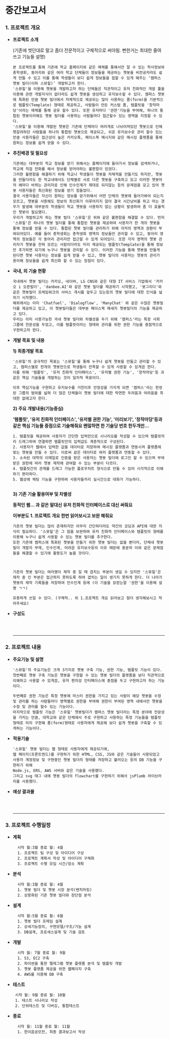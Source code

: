 # 중간보고서

### 1. 프로젝트 개요

- **프로젝트 소개**
  
  (기존에 썻던대로 말고 좀더 전문적이고 구체적으로 써야됨. 뻔한거는 최대한 줄여쓰고 기능들 설명)
  
  ```
  본 프로젝트를 통해 기존에 학교 홈페이지와 같은 매체를 통해서만 알 수 있는 학사정보와 총학생회, 동아리와 같은 여러 학교 단체들이 정보들을 제공하는 챗봇을 비전공자라도 쉽게 만들 수 있고 이를 통해 학생들이 보다 쉽게 정보들을 접할 수 있게 해주는 ‘캠퍼스 챗봇 빌더(이하 스뮤힐)’ 개발하고자 한다.
  '스뮤힐'을 이용해 챗봇을 개발하고자 하는 단체들은 직관적이고 유저 친화적인 개발 툴을 이용해 관련 개발지식이 없더라도 쉽게 챗봇을 생성하고 유지보수할 수 있다. 캠퍼스 챗봇에 특화된 만큼 챗봇 빌더에서 자체적으로 제공되는 많이 사용하는 폼(form)을 기본적으로 템플릿(Template) 형태로 제공하고, 사람들이 만든 커스텀 폼, 템플릿을 '창작마당'이라는 매체를 통해 공유 할수 있다. 또한 유저마다 '권한'기능을 부여해, 하나의 통합된 챗봇이라해도 챗봇 빌더를 사용하는 사람들마다 접근할수 있는 영역을 지정할 수 있다.
  '스뮤힐'을 이용해 개발된 챗봇은 기존에 단체마다 여러개로 나뉘어져있던 챗봇으로 인해 헷갈려하던 사람들을 하나의 통합된 챗봇으로 제공되고, 쉬운 유지보수로 관리 할수 있는 만큼 사용자들은 접근성이 높은 카카오톡, 페이스북 메시지와 같은 메시징 플랫폼을 통해 원하는 정보를 쉽게 얻을 수 있다.
  ```
  
- **추진배경 및 필요성**

  ```
  기존에는 대부분의 학교 정보를 얻기 위해서는 홈페이지에 들어가서 정보를 검색하거나, 학교에 직접 전화를 해서 정보를 얻어야하는 불편함이 있었다.
  그러한 불편함을 해결하기 위해 학교나 학생들이 챗봇을 자체적을 만들기도 하지만, 챗봇을 만들더라도 한 학교내에서도 단체별로 서로 다른 챗봇을 구축하고 있고 이러한 챗봇마저 해마다 바뀌는 관리자로 인해 인수인계가 제대로 되지않는 등의 문제점을 갖고 있어 챗봇 사용자들은 최신화된 정보를 얻기 힘들었다.
  결국 사용자들은 자신이 원하는 정보를 얻기위해서 어떤 단체의 챗봇에 들어가봐야 되는지 모르고, 챗봇을 사용해도 정보의 최신화가 이루어지지 않아 결국 시간낭비를 하고 마는 경우가 발생해 대부분의 학생들이 학교 챗봇을 사용하지 않는 상황이 발생하여 좀 더 효율적인 챗봇이 필요했다.
  우리가 개발하고자 하는 챗봇 빌더 '스뮤힐'은 위와 같은 불편함을 해결할 수 있다. 먼저 '스뮤힐'은 하나의 챗봇 빌더를 통해 통합된 챗봇을 제공하여 사용자가 한 개의 챗봇을 통해 정보를 얻을 수 있다. 통합된 챗봇 빌더를 관리하기 위해 각자의 영역과 권환이 부여되어있다. 예를 들어 총학생회는 총학생회 영역의 정보들만 관리할 수 있고, 동아리 영역의 정보들은 각 동아리 관리자만 접근할 수 있게 되어있다. 또한 각자 영역의 챗봇 관리자가 챗봇을 전혀 모르는 사람이더라도 미리 제공되는 템플릿(Template)을 통해 정보만 추가하면 되기에 누구나 챗봇을 관리할 수 있다. 이러한 기능을 통해 챗봇을 만들게 된다면 챗봇 사용자는 정보를 쉽게 얻을 수 있고, 챗봇 빌더의 사용자는 챗봇의 관리가 용이해 정보들을 쉽게 최신화 할 수 있는 장점이 있다.

  ```

- **국내, 외 기술 현황**

  ```
  국내에서 챗봇 빌더는 카카오, 네이버, LG CNS와 같은 대형 IT 서비스 기업에서 '카카오 i 오픈빌더', 'danbee.AI'와 같은 챗봇 빌더를 제공하기 시작했고, '봇그리다'와 같은 챗봇빌더 프레임워크의 서비스 개시를 앞두고 있는등의 챗봇 빌더에 대한 인식을 넓히기 시작했다.
  해외에서는 이미 'Chatfuel', 'Dialogflow', 'ManyChat' 와 같은 수많은 챗봇빌더를 제공하고 있고, 이 챗봇빌더들은 대부분 페이스북 메세지 챗봇빌더의 기능을 제공하고 있다.
  우리는 이미 사용가능한 국내 챗봇 빌더와 차별성을 두기 위해 '캠퍼스'라는 특정 사회 그룹에 전문성을 두었고, 이를 템플릿이라는 형태와 관리를 위한 권한 기능을 중점적으로 구현하고자 한다.
  ```

- **개발 목표 및 내용**

  **1) 최종개발 목표**

  ```
  '스뮤힐'의 궁극적인 목표는 '스뮤힐'을 통해 누구나 쉽게 챗봇을 만들고 관리할 수 있고, 캠퍼스별로 한개의 챗봇만으로 학생들이 만족할 수 있게 사용할 수 있게끔 한다.
  이를 위해 '템플릿', '유저 친화적 인터페이스', '유저별 권한 기능', '창작마당'등 과 같은 핵심 기술들을 개발하는 것이 일차적 목표이다.
  
  이후 핵심기능을 구현하고 유지보수를 거친이후 안정성을 가지게 되면 '캠퍼스'라는 한정된 그룹의 범위를 넓혀 더 많은 단체들이 챗봇 빌더에 대한 막연한 두려움과 어려움을 최대한 없애고자 한다.
  ```

  **2) 주요 개발내용(기능중심)**

  **'템플릿', '유저 친화적 인터페이스', '유저별 권한 기능', '미리보기', '창작마당'등과 같은 핵심 기능들 중점으로 기술해줘요 왠많하면 한 기술당 번호 한두개만...**

  ```
  1. 템플릿을 제공하여 사용자가 간단한 입력만으로 시나리오를 작성할 수 있으며 템플릿끼리 드래그하여 연결하면 템플릿안의 입력값도 계층적으로 구성된다.
  2. 사용자가 웹에서 입력한 값을 데이터로 저장하여 메시징 플랫폼과 연동시켜 플랫폼에 맞는 챗봇을 만들 수 있다. 이로써 같은 데이터로 여러 플랫폼과 연동할 수 있다.
  3. 소속된 대학의 이메일로 인증을 받은 사용자는 챗봇 빌더에 로그인 할 수 있으며 부여받은 권한에 따라 챗봇 제작에 관여할 수 있는 부분이 다르다.
  4. 템플릿간의 관계를 드래그 가능한 플로우차트 형식으로 만들 수 있어 시각적으로 이해하기 편리하다.		  
  5. 웹상에 채팅 기능을 구현하여 사용자들끼리 실시간으로 대화가 가능하다.
  
  
  ```

  **3) 기존 기술 활용여부 및 차별성**

  **동적인 웹... 과 같은 말대신 유저 친화적 인터페이스로 대신 써줘요**

  **이부분도 1. 프로젝트 개요 한번 읽어보시고 보완 해줘요**

  ```
  기존의 챗봇 빌더는 많이 존재하지만 아무리 간단하더라도 약간의 코딩과 API에 대한 지식이 필요하다. '스뮤힐'은 그 점을 보완하여 유저 친화적 인터페이스와 템플릿의 형태를 이용해 누구나 쉽게 사용할 수 있는 챗봇 빌더를 추구한다. 
  또한 기존에 캠퍼스에 특화된 챗봇을 만들기 위한 챗봇 빌더는 없을 뿐더러, 단체내 챗봇 빌더 개발자 부재, 인수인계, 어려운 유지보수등의 이유 때문에 충분히 이와 같은 문제점들을 해결할 수 있기에 활용도가 높을 것이다.
  
  
  
  기존의 챗봇 빌더는 여러명이 제작 중 일 때 겹치는 부분이 생길 수 있지만 '스뮤힐'은 제작 중 인 부분은 접근하지 못하도록 하여 겹치는 일이 생기지 못하게 한다. 더 나아가 챗봇의 제작 기록들을 저장하여 인수인계 등에 (이 기술을 읽컫는말 '권한'을 이용해 설명 ㄱㄱ)
  
  유용하게 쓰일 수 있다. (구체적.. 위 1.프로젝트 개요 읽어보고 점더 생각해보시고 적어주세요)
  
  ```

- **구성도**

  ```
  
  ```

  <br>

  -----

### 2. 프로젝트 내용

* **주요기능 및 설명**

  ```
  '스뮤힐'의 주요기능은 크게 3가지로 챗봇 구축 기능, 권한 기능, 템플릿 기능이 있다.
  첫번째로 챗봇 구축 기능은 챗봇을 구현할 수 있는 챗봇 빌더의 플랫폼을 보다 직관적으로 이해하고 사용할 수 있게끔, 유저 편의성 인터페이스에 중점을 두고 구현하고자 하는 기능이다.
  
  두번째로 권한 기능은 특정 챗봇에 마스터 권한을 가지고 있는 사람이 해당 챗봇을 수정 및 관리를 하는 사람들마다 영역별로 권한을 부여해 권한이 부여된 영역 내에서만 챗봇을 수정 및 관리를 할수 있는 기능이다.
  마지막으로 템플릿 기능은 '스뮤힐' 챗봇빌더가 캠퍼스 챗봇 빌더라는 특정 분야에 전문성을 가지는 만큼, 대학교와 같은 단체에서 주로 구현하고 사용하는 특정 기능들을 템플릿 형태로 미리 구현해 폼(form)형태로 사용자에게 제공해 보다 쉽게 챗봇을 구축할 수 있게하는 기능이다.
  ```

* **적용기술**

  ```
  '스뮤힐' 챗봇 빌더는 웹 형태로 사용자에게 제공되기에, 
  웹 페이지(프론트엔드)를 구현하기 위한 HTML, CSS, JS와 같은 기술들이 사용되었고
  사용자 계정정보 및 구현중인 챗봇 빌더의 형태를 저장하고 불러오는 등의 DB 기능을 구현하기 위해
  Node.js, ERS, AWS 서버와 같은 기술을 사용했다.
  그리고 svg 태그 내에 챗봇 빌더의 flowchart를 구현하기 위해서 jsPlumb 라이브러리를 사용했다.
  ```

* **예상 결과물**

  ```
  
  ```

  <br>

  -----

### 3. 프로젝트 수행일정

* **계획**

  ```
    시작 월:3월 종료 월: 4월
    1. 프로젝트 팀 구성 및 아이디어 구상 
    2. 프로젝트 계획서 작성 및 아이디어 구체화
    3. 프로젝트 수행 모임 시간/장소 계획
  
  ```

* **분석**

  ```
    시작 월:3월 종료 월: 4월
    1. 챗봇 빌더 및 챗봇 시장 분석(벤치마킹) 
    2. 상용화된 기존 챗봇 빌더와 장단점 분석
  ```
  
* **설계**

  ```
    시작 월:5월 종료 월: 6월
    1. 챗봇 빌더 프레임 설계
    2. 상세기능정의, 구현모델/구조/기능 설계
    3. DB설계, 프로세스설계 및 기술 검토
  
  ```

* **개발**

  ```
    시작 월: 7월 종료 월: 9월
    1. S3, EC2 구축 
    2. 파이썬을 통한 텔레그램 챗봇 플랫폼 분석 및 템플릿 개발
    3. 챗봇 플랫폼 제공을 위한 웹페이지 구축
    4. AWS를 이용해 DB 구축
  ```

* **테스트**

   ```
    시작 월: 9월 종료 월: 10월
    1. 테스트 시나리오 작성 
    2. 단위테스트 및 디버깅, 통합테스트
   ```

* **종료**

  ```
    시작 월: 11월 종료 월: 11월
    1. 한이음공모전, 최종 결과보고서 작성
  ```
  
  
